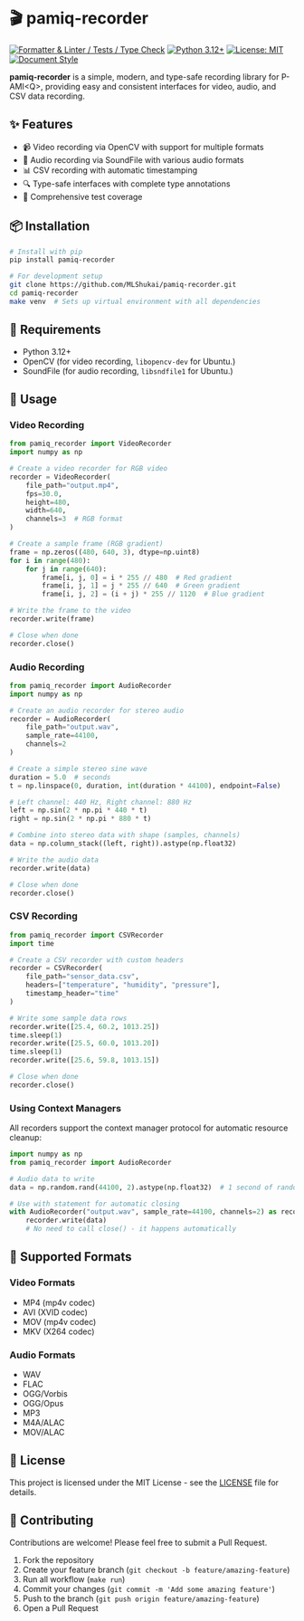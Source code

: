 # 🎬 pamiq-recorder

[![Formatter & Linter / Tests / Type Check](https://github.com/MLShukai/pamiq-recorder/actions/workflows/main.yml/badge.svg)](https://github.com/MLShukai/pamiq-recorder/actions/workflows/main.yml)
[![Python 3.12+](https://img.shields.io/badge/python-3.12+-blue.svg)](https://www.python.org/downloads/)
[![License: MIT](https://img.shields.io/badge/License-MIT-yellow.svg)](LICENSE)
[![Document Style](https://img.shields.io/badge/%20docstyle-google-3666d6.svg)](https://google.github.io/styleguide/pyguide.html#s3.8-comments-and-docstrings)

**pamiq-recorder** is a simple, modern, and type-safe recording library for P-AMI\<Q>, providing easy and consistent interfaces for video, audio, and CSV data recording.

## ✨ Features

- 📹 Video recording via OpenCV with support for multiple formats
- 🎵 Audio recording via SoundFile with various audio formats
- 📊 CSV recording with automatic timestamping
- 🔍 Type-safe interfaces with complete type annotations
- 🧪 Comprehensive test coverage

## 📦 Installation

```bash
# Install with pip
pip install pamiq-recorder

# For development setup
git clone https://github.com/MLShukai/pamiq-recorder.git
cd pamiq-recorder
make venv  # Sets up virtual environment with all dependencies
```

## 🧰 Requirements

- Python 3.12+
- OpenCV (for video recording, `libopencv-dev` for Ubuntu.)
- SoundFile (for audio recording, `libsndfile1` for Ubuntu.)

## 📝 Usage

### Video Recording

```python
from pamiq_recorder import VideoRecorder
import numpy as np

# Create a video recorder for RGB video
recorder = VideoRecorder(
    file_path="output.mp4",
    fps=30.0,
    height=480,
    width=640,
    channels=3  # RGB format
)

# Create a sample frame (RGB gradient)
frame = np.zeros((480, 640, 3), dtype=np.uint8)
for i in range(480):
    for j in range(640):
        frame[i, j, 0] = i * 255 // 480  # Red gradient
        frame[i, j, 1] = j * 255 // 640  # Green gradient
        frame[i, j, 2] = (i + j) * 255 // 1120  # Blue gradient

# Write the frame to the video
recorder.write(frame)

# Close when done
recorder.close()
```

### Audio Recording

```python
from pamiq_recorder import AudioRecorder
import numpy as np

# Create an audio recorder for stereo audio
recorder = AudioRecorder(
    file_path="output.wav",
    sample_rate=44100,
    channels=2
)

# Create a simple stereo sine wave
duration = 5.0  # seconds
t = np.linspace(0, duration, int(duration * 44100), endpoint=False)

# Left channel: 440 Hz, Right channel: 880 Hz
left = np.sin(2 * np.pi * 440 * t)
right = np.sin(2 * np.pi * 880 * t)

# Combine into stereo data with shape (samples, channels)
data = np.column_stack((left, right)).astype(np.float32)

# Write the audio data
recorder.write(data)

# Close when done
recorder.close()
```

### CSV Recording

```python
from pamiq_recorder import CSVRecorder
import time

# Create a CSV recorder with custom headers
recorder = CSVRecorder(
    file_path="sensor_data.csv",
    headers=["temperature", "humidity", "pressure"],
    timestamp_header="time"
)

# Write some sample data rows
recorder.write([25.4, 60.2, 1013.25])
time.sleep(1)
recorder.write([25.5, 60.0, 1013.20])
time.sleep(1)
recorder.write([25.6, 59.8, 1013.15])

# Close when done
recorder.close()
```

### Using Context Managers

All recorders support the context manager protocol for automatic resource cleanup:

```python
import numpy as np
from pamiq_recorder import AudioRecorder

# Audio data to write
data = np.random.rand(44100, 2).astype(np.float32)  # 1 second of random stereo audio

# Use with statement for automatic closing
with AudioRecorder("output.wav", sample_rate=44100, channels=2) as recorder:
    recorder.write(data)
    # No need to call close() - it happens automatically
```

## 🔧 Supported Formats

### Video Formats

- MP4 (mp4v codec)
- AVI (XVID codec)
- MOV (mp4v codec)
- MKV (X264 codec)

### Audio Formats

- WAV
- FLAC
- OGG/Vorbis
- OGG/Opus
- MP3
- M4A/ALAC
- MOV/ALAC

## 📄 License

This project is licensed under the MIT License - see the [LICENSE](LICENSE) file for details.

## 🤝 Contributing

Contributions are welcome! Please feel free to submit a Pull Request.

1. Fork the repository
2. Create your feature branch (`git checkout -b feature/amazing-feature`)
3. Run all workflow (`make run`)
4. Commit your changes (`git commit -m 'Add some amazing feature'`)
5. Push to the branch (`git push origin feature/amazing-feature`)
6. Open a Pull Request
